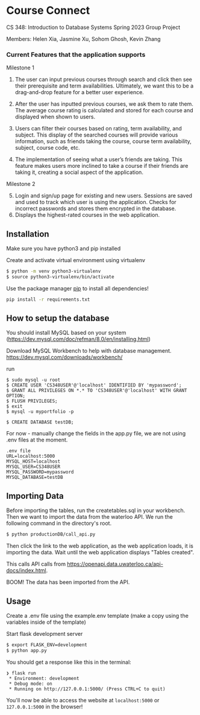 # Course Connect
CS 348: Introduction to Database Systems Spring 2023 Group Project

Members: Helen Xia, Jasmine Xu, Sohom Ghosh, Kevin Zhang

### Current Features that the application supports
Milestone 1
1. The user can input previous courses through search and click then see their prerequisite
and term availabilities. Ultimately, we want this to be a drag-and-drop feature for a better
user experience.

2. After the user has inputted previous courses, we ask them to rate them. The average
course rating is calculated and stored for each course and displayed when shown to
users.

3. Users can filter their courses based on rating, term availability, and subject. This display
of the searched courses will provide various information, such as friends taking the
course, course term availability, subject, course code, etc.

4. The implementation of seeing what a user’s friends are taking. This feature makes users
more inclined to take a course if their friends are taking it, creating a social aspect of the
application.

Milestone 2

5. Login and sign/up page for existing and new users. Sessions are saved and used to track
which user is using the application. Checks for incorrect passwords and stores them encrypted
in the database.
6. Displays the highest-rated courses in the web application. 

## Installation

Make sure you have python3 and pip installed

Create and activate virtual environment using virtualenv
```bash
$ python -m venv python3-virtualenv
$ source python3-virtualenv/bin/activate
```

Use the package manager [pip](https://pip.pypa.io/en/stable/) to install all dependencies!

```bash
pip install -r requirements.txt
```

## How to setup the database
You should install MySQL based on your system (https://dev.mysql.com/doc/refman/8.0/en/installing.html)

Download MySQL Workbench to help with database management. https://dev.mysql.com/downloads/workbench/

run
```
$ sudo mysql -u root
$ CREATE USER 'CS348USER'@'localhost' IDENTIFIED BY 'mypassword';
$ GRANT ALL PRIVILEGES ON *.* TO 'CS348USER'@'localhost' WITH GRANT OPTION;
$ FLUSH PRIVILEGES;
$ exit
$ mysql -u myportfolio -p
```
```
$ CREATE DATABASE testDB;
```
For now - manually change the fields in the app.py file, we are not using .env files at the moment.
```
.env file
URL=localhost:5000
MYSQL_HOST=localhost
MYSQL_USER=CS348USER
MYSQL_PASSWORD=mypassword
MYSQL_DATABASE=testDB
```

## Importing Data
Before importing the tables, run the createtables.sql in your workbench.
Then we want to import the data from the waterloo API. We run the following command in the directory's root.
```bash
$ python productionDB/call_api.py
```
Then click the link to the web application, as the web application loads, it is importing the data.
Wait until the web application displays "Tables created".

This calls API calls from https://openapi.data.uwaterloo.ca/api-docs/index.html.

BOOM! The data has been imported from the API.

## Usage

Create a .env file using the example.env template (make a copy using the variables inside of the template)

Start flask development server
```bash
$ export FLASK_ENV=development
$ python app.py
```

You should get a response like this in the terminal:
```
❯ flask run
 * Environment: development
 * Debug mode: on
 * Running on http://127.0.0.1:5000/ (Press CTRL+C to quit)
```

You'll now be able to access the website at `localhost:5000` or `127.0.0.1:5000` in the browser! 


